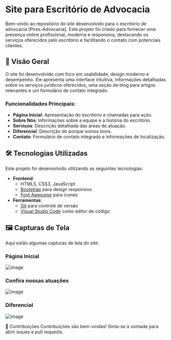 # Site para Escritório de Advocacia

Bem-vindo ao repositório do site desenvolvido para o escritório de advocacia [Pires-Advocacia]. Este projeto foi criado para fornecer uma presença online profissional, moderna e responsiva, destacando os serviços oferecidos pelo escritório e facilitando o contato com potenciais clientes.

## 🚀 Visão Geral

O site foi desenvolvido com foco em usabilidade, design moderno e desempenho. Ele apresenta uma interface intuitiva, informações detalhadas sobre os serviços jurídicos oferecidos, uma seção de blog para artigos relevantes e um formulário de contato integrado.

### Funcionalidades Principais:
- **Página Inicial**: Apresentação do escritório e chamadas para ação.
- **Sobre Nós**: Informações sobre a equipe e a história do escritório.
- **Serviços**: Descrição detalhada das áreas de atuação.
- **Diferencial**: Descrição do porque somos bons.
- **Contato**: Formulário de contato integrado e informações de localização.

## 🛠️ Tecnologias Utilizadas

Este projeto foi desenvolvido utilizando as seguintes tecnologias:

- **Frontend**:
  - HTML5, CSS3, JavaScript
  - [Bootstrap](https://getbootstrap.com/) para design responsivo
  - [Font Awesome](https://fontawesome.com/) para ícones
- **Ferramentas**:
  - [Git](https://git-scm.com/) para controle de versão
  - [Visual Studio Code](https://code.visualstudio.com/) como editor de código

## 🖼️ Capturas de Tela

Aqui estão algumas capturas de tela do site:

### Página Inicial
![image](https://github.com/user-attachments/assets/fe8641fc-74cf-4148-958c-53eb42231c4c)


### Confira nossas atuações
![image](https://github.com/user-attachments/assets/27c49716-84da-4d87-bd2b-b829f36d07b3)


### Diferencial
![image](https://github.com/user-attachments/assets/3cae46ed-a69f-4020-8a27-5fe98f4facff)


🙌 Contribuições
Contribuições são bem-vindas! Sinta-se à vontade para abrir issues e pull requests.
